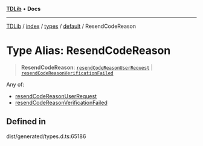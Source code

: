 [**TDLib**](../../../../../../README.md) • **Docs**

***

[TDLib](../../../../../../modules.md) / [index](../../../../../README.md) / [types](../../../README.md) / [default](../README.md) / ResendCodeReason

# Type Alias: ResendCodeReason

> **ResendCodeReason**: [`resendCodeReasonUserRequest`](resendCodeReasonUserRequest.md) \| [`resendCodeReasonVerificationFailed`](resendCodeReasonVerificationFailed.md)

Any of:
- [resendCodeReasonUserRequest](resendCodeReasonUserRequest.md)
- [resendCodeReasonVerificationFailed](resendCodeReasonVerificationFailed.md)

## Defined in

dist/generated/types.d.ts:65186
